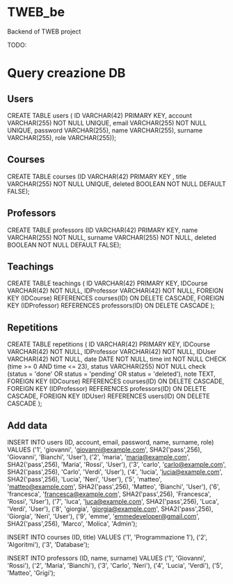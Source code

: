 # TWEB_be
Backend of TWEB project

TODO:

# Query creazione DB
## Users
CREATE TABLE users ( ID VARCHAR(42) PRIMARY KEY, account VARCHAR(255) NOT NULL UNIQUE, email VARCHAR(255) NOT NULL UNIQUE, password VARCHAR(255), name VARCHAR(255), surname VARCHAR(255), role VARCHAR(255));

## Courses
CREATE TABLE courses (ID VARCHAR(42) PRIMARY KEY , title VARCHAR(255) NOT NULL UNIQUE, deleted BOOLEAN NOT NULL DEFAULT FALSE);

## Professors
CREATE TABLE professors (ID VARCHAR(42) PRIMARY KEY, name VARCHAR(255) NOT NULL, surname VARCHAR(255) NOT NULL, deleted BOOLEAN NOT NULL DEFAULT FALSE);

## Teachings
CREATE TABLE teachings (
ID VARCHAR(42) PRIMARY KEY,
IDCourse VARCHAR(42) NOT NULL,
IDProfessor VARCHAR(42) NOT NULL,
FOREIGN KEY (IDCourse) REFERENCES courses(ID) ON DELETE CASCADE,
FOREIGN KEY (IDProfessor) REFERENCES professors(ID) ON DELETE CASCADE
);

## Repetitions
CREATE TABLE repetitions (
ID VARCHAR(42) PRIMARY KEY,
IDCourse VARCHAR(42) NOT NULL,
IDProfessor VARCHAR(42) NOT NULL,
IDUser VARCHAR(42) NOT NULL,
date DATE NOT NULL,
time int NOT NULL CHECK (time >= 0 AND time <= 23),
status VARCHAR(255) NOT NULL check (status = 'done' OR status = 'pending' OR status = 'deleted'),
note TEXT,
FOREIGN KEY (IDCourse) REFERENCES courses(ID) ON DELETE CASCADE,
FOREIGN KEY (IDProfessor) REFERENCES professors(ID) ON DELETE CASCADE,
FOREIGN KEY (IDUser) REFERENCES users(ID) ON DELETE CASCADE
);


## Add data
INSERT INTO users (ID, account, email, password, name, surname, role) 
VALUES 
('1', 'giovanni', 'giovanni@example.com', SHA2('pass',256), 'Giovanni', 'Bianchi', 'User'), 
('2', 'maria', 'maria@example.com', SHA2('pass',256), 'Maria', 'Rossi', 'User'),
('3', 'carlo', 'carlo@example.com', SHA2('pass',256), 'Carlo', 'Verdi', 'User'), ('4', 'lucia', 'lucia@example.com', SHA2('pass',256), 'Lucia', 'Neri', 'User'), ('5', 'matteo', 'matteo@example.com', SHA2('pass',256), 'Matteo', 'Bianchi', 'User'), ('6', 'francesca', 'francesca@example.com', SHA2('pass',256), 'Francesca', 'Rossi', 'User'), ('7', 'luca', 'luca@example.com', SHA2('pass',256), 'Luca', 'Verdi', 'User'), ('8', 'giorgia', 'giorgia@example.com', SHA2('pass',256), 'Giorgia', 'Neri', 'User'), ('9', 'emme', 'emmedeveloper@gmail.com', SHA2('pass',256), 'Marco', 'Molica', 'Admin');

INSERT INTO courses (ID, title)
VALUES
('1', 'Programmazione 1'),
('2', 'Algoritmi'),
('3', 'Database');

INSERT INTO professors (ID, name, surname)
VALUES
('1', 'Giovanni', 'Rossi'),
('2', 'Maria', 'Bianchi'),
('3', 'Carlo', 'Neri'),
('4', 'Lucia', 'Verdi'),
('5', 'Matteo', 'Grigi');

